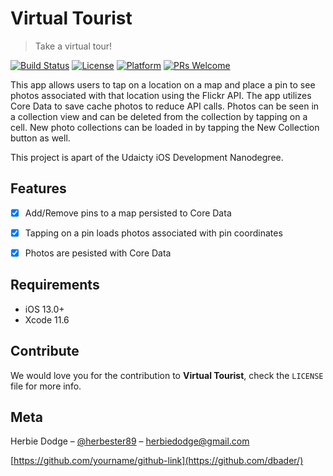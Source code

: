 # Virtual Tourist
> Take a virtual tour!

[![Build Status][travis-image]][travis-url]
[![License][license-image]][license-url]
[![Platform](https://img.shields.io/cocoapods/p/LFAlertController.svg?style=flat)](http://cocoapods.org/pods/LFAlertController)
[![PRs Welcome](https://img.shields.io/badge/PRs-welcome-brightgreen.svg?style=flat-square)](http://makeapullrequest.com)

This app allows users to tap on a location on a map and place a pin to see photos associated with that location using the Flickr API. The app utilizes Core Data to save cache photos to reduce API calls. Photos can be seen in a collection view and can be deleted from the collection by tapping on a cell. New photo collections can be loaded in by tapping the New Collection button as well.

This project is apart of the Udaicty iOS Development Nanodegree.

## Features


- [x] Add/Remove pins to a map persisted to Core Data
- [x] Tapping on a pin loads photos associated with pin coordinates 
- [x] Photos are pesisted with Core Data


## Requirements

- iOS 13.0+
- Xcode 11.6

## Contribute

We would love you for the contribution to **Virtual Tourist**, check the ``LICENSE`` file for more info.

## Meta

Herbie Dodge – [@herbester89](https://twitter.com/Herbster89) – herbiedodge@gmail.com


[https://github.com/yourname/github-link](https://github.com/dbader/)

[swift-image]:https://img.shields.io/badge/swift-3.0-orange.svg
[swift-url]: https://swift.org/
[license-image]: https://img.shields.io/badge/License-MIT-blue.svg
[license-url]: LICENSE
[travis-image]: https://img.shields.io/travis/dbader/node-datadog-metrics/master.svg?style=flat-square
[travis-url]: https://travis-ci.org/dbader/node-datadog-metrics
[codebeat-image]: https://codebeat.co/badges/c19b47ea-2f9d-45df-8458-b2d952fe9dad
[codebeat-url]: https://codebeat.co/projects/github-com-vsouza-awesomeios-com
